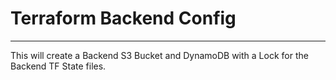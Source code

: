 # Terraform Backend Config
---
This will create a Backend S3 Bucket and DynamoDB with a Lock for the Backend TF State files.

